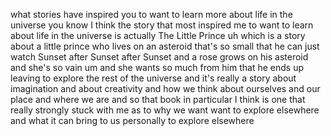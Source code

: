 what stories have inspired you to want to learn more about life in the universe you know I think the story that most inspired me to want to learn about life in the universe is actually The Little Prince uh which is a story about a little prince who lives on an asteroid that's so small that he can just watch Sunset after Sunset after Sunset and a rose grows on his asteroid and she's so vain um and she wants so much from him that he ends up leaving to explore the rest of the universe and it's really a story about imagination and about creativity and how we think about ourselves and our place and where we are and so that book in particular I think is one that really strongly stuck with me as to why we want want to explore elsewhere and what it can bring to us personally to explore elsewhere